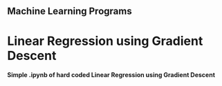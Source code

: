 ## Machine Learning Programs
# Linear Regression using Gradient Descent

#### Simple .ipynb of hard coded Linear Regression using Gradient Descent
